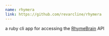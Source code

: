 ```yaml
---
name: rhymera
link: https://github.com/revarcline/rhymera
---
```

a ruby cli app for accessing the [RhymeBrain](https://rhymebrain.com/en) API
